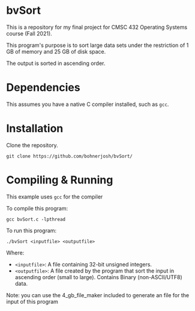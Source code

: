 # bvSort

This is a repository for my final project for CMSC 432 Operating Systems course (Fall 2021).

This program's purpose is to sort large data sets under the restriction of 1 GB of memory and 25 GB of disk space.

The output is sorted in ascending order.

# Dependencies

This assumes you have a native C compiler installed, such as `gcc`. 

# Installation 

Clone the repository.

`git clone https://github.com/bohnerjosh/bvSort/`

# Compiling & Running

This example uses `gcc` for the compiler

To compile this program:

```
gcc bvSort.c -lpthread
```

To run this program:
```
./bvSort <inputfile> <outputfile>
```
Where:
- `<inputfile>`: A file containing 32-bit unsigned integers.
- `<outputfile>`: A file created by the program that sort the input in ascending order (small to large). Contains Binary (non-ASCII/UTF8) data.

Note: you can use the 4_gb_file_maker included to generate an file for the input of this program
